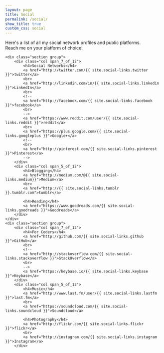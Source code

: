 ```yaml
---
layout: page
title: Social
permalink: /social/
show_title: true
custom_css: social
---
```


<div class="container">

Here's a list of all my social network profiles and public platforms.
<br>Reach me on your platform of choice!

    <div class="section group">
        <div class="col span_7_of_12">
            <h4>Social Networks</h4>
            <a href="http://twitter.com/{{ site.social-links.twitter }}">twitter</a>
            <br>
            <a href="http://linkedin.com/in/{{ site.social-links.linkedin }}">LinkedIn</a>
            <br>
            <!--
            <a href="http://facebook.com/{{ site.social-links.facebook }}">facebook</a>
            <br>
            -->
            <a href="https://www.reddit.com/user/{{ site.social-links.reddit }}">reddit</a>
            <br>
            <a href="https://plus.google.com/{{ site.social-links.googleplus }}">Google+</a>
            <!--
            <br>
            <a href="http://pinterest.com/{{ site.social-links.pinterest }}">Pinterest</a>
            -->
        </div>
        <div class="col span_5_of_12">
            <h4>Blogging</h4>
            <a href="http://medium.com/@{{ site.social-links.medium}}">Medium</a>
            <br>
            <a href="http://{{ site.social-links.tumblr }}.tumblr.com">tumblr</a>

            <h4>Reading</h4>
            <a href="https://www.goodreads.com/{{ site.social-links.goodreads }}">Goodreads</a>
        </div>
    </div>
    <div class="section group">
        <div class="col span_7_of_12">
            <h4>For Coders</h4>
            <a href="http://github.com/{{ site.social-links.github }}">GitHub</a>
            <br>
            <!--
            <a href="http://stackoverflow.com/{{ site.social-links.stackoverflow }}">StackOverflow</a>
            <br>
            -->
            <a href="https://keybase.io/{{ site.social-links.keybase }}">Keybase</a>
        </div>
        <div class="col span_5_of_12">
            <h4>Music</h4>
            <a href="http://www.last.fm/user/{{ site.social-links.lastfm }}">last.fm</a>
            <br>
            <a href="https://soundcloud.com/{{ site.social-links.soundcloud }}">Soundcloud</a>

            <h4>Photography</h4>
            <a href="http://flickr.com/{{ site.social-links.flickr }}">flickr</a>
            <br>
            <a href="http://instagram.com/{{ site.social-links.instagram }}">Instagram</a>
        </div>
</div>
